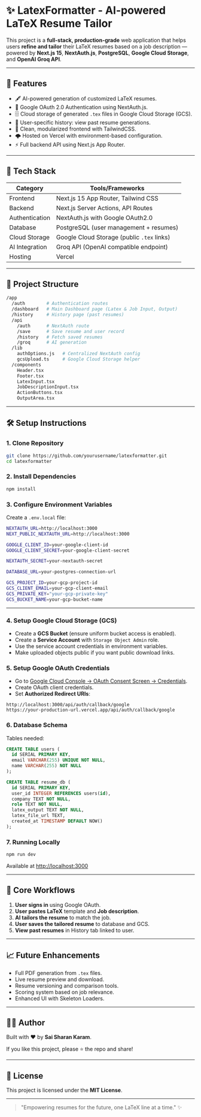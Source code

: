 # ✨ LatexFormatter - AI-powered LaTeX Resume Tailor

This project is a **full-stack, production-grade** web application that helps users **refine and tailor** their LaTeX resumes based on a job description — powered by **Next.js 15**, **NextAuth.js**, **PostgreSQL**, **Google Cloud Storage**, and **OpenAI Groq API**.

---

## 🌟 Features

- 🖋️ AI-powered generation of customized LaTeX resumes.
- 🔐 Google OAuth 2.0 Authentication using NextAuth.js.
- 🗄️ Cloud storage of generated `.tex` files in Google Cloud Storage (GCS).
- 🧠 User-specific history: view past resume generations.
- 📝 Clean, modularized frontend with TailwindCSS.
- 🌩️ Hosted on Vercel with environment-based configuration.
- ⚡ Full backend API using Next.js App Router.

---

## 🚀 Tech Stack

| Category        | Tools/Frameworks                         |
|-----------------|-------------------------------------------|
| Frontend        | Next.js 15 App Router, Tailwind CSS       |
| Backend         | Next.js Server Actions, API Routes       |
| Authentication  | NextAuth.js with Google OAuth2.0         |
| Database        | PostgreSQL (user management + resumes)   |
| Cloud Storage   | Google Cloud Storage (public `.tex` links)|
| AI Integration  | Groq API (OpenAI compatible endpoint)     |
| Hosting         | Vercel                                   |

---

## 📂 Project Structure

```bash
/app
  /auth        # Authentication routes
  /dashboard   # Main Dashboard page (Latex & Job Input, Output)
  /history     # History page (past resumes)
  /api
    /auth      # NextAuth route
    /save      # Save resume and user record
    /history   # Fetch saved resumes
    /groq      # AI generation
  /lib
    authOptions.js   # Centralized NextAuth config
    gcsUpload.ts     # Google Cloud Storage helper
  /components
    Header.tsx
    Footer.tsx
    LatexInput.tsx
    JobDescriptionInput.tsx
    ActionButtons.tsx
    OutputArea.tsx
```

---

## 🛠 Setup Instructions

### 1. Clone Repository

```bash
git clone https://github.com/yourusername/latexformatter.git
cd latexformatter
```

### 2. Install Dependencies

```bash
npm install
```

### 3. Configure Environment Variables

Create a `.env.local` file:

```bash
NEXTAUTH_URL=http://localhost:3000
NEXT_PUBLIC_NEXTAUTH_URL=http://localhost:3000

GOOGLE_CLIENT_ID=your-google-client-id
GOOGLE_CLIENT_SECRET=your-google-client-secret

NEXTAUTH_SECRET=your-nextauth-secret

DATABASE_URL=your-postgres-connection-url

GCS_PROJECT_ID=your-gcp-project-id
GCS_CLIENT_EMAIL=your-gcp-client-email
GCS_PRIVATE_KEY="your-gcp-private-key"
GCS_BUCKET_NAME=your-gcp-bucket-name
```

---

### 4. Setup Google Cloud Storage (GCS)

- Create a **GCS Bucket** (ensure uniform bucket access is enabled).
- Create a **Service Account** with `Storage Object Admin` role.
- Use the service account credentials in environment variables.
- Make uploaded objects public if you want public download links.

### 5. Setup Google OAuth Credentials

- Go to [Google Cloud Console → OAuth Consent Screen → Credentials](https://console.cloud.google.com/apis/credentials).
- Create OAuth client credentials.
- Set **Authorized Redirect URIs**:

```text
http://localhost:3000/api/auth/callback/google
https://your-production-url.vercel.app/api/auth/callback/google
```

### 6. Database Schema

Tables needed:

```sql
CREATE TABLE users (
  id SERIAL PRIMARY KEY,
  email VARCHAR(255) UNIQUE NOT NULL,
  name VARCHAR(255) NOT NULL
);

CREATE TABLE resume_db (
  id SERIAL PRIMARY KEY,
  user_id INTEGER REFERENCES users(id),
  company TEXT NOT NULL,
  role TEXT NOT NULL,
  latex_output TEXT NOT NULL,
  latex_file_url TEXT,
  created_at TIMESTAMP DEFAULT NOW()
);
```

### 7. Running Locally

```bash
npm run dev
```

Available at [http://localhost:3000](http://localhost:3000)

---

## 🧠 Core Workflows

1. **User signs in** using Google OAuth.
2. **User pastes LaTeX** template and **Job description**.
3. **AI tailors the resume** to match the job.
4. **User saves the tailored resume** to database and GCS.
5. **View past resumes** in History tab linked to user.

---

## 📈 Future Enhancements

- Full PDF generation from `.tex` files.
- Live resume preview and download.
- Resume versioning and comparison tools.
- Scoring system based on job relevance.
- Enhanced UI with Skeleton Loaders.

---

## 👨‍💻 Author

Built with ❤️ by **Sai Sharan Karam**.

If you like this project, please ⭐ the repo and share!

---

## 🎉 License

This project is licensed under the **MIT License**.

---

> "Empowering resumes for the future, one LaTeX line at a time." ✨

